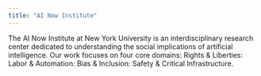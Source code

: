 ```yaml
---
title: "AI Now Institute"
---
```


The AI Now Institute at New York University is an interdisciplinary research center dedicated to understanding the social implications of artificial intelligence. Our work focuses on four core domains: Rights & Liberties: Labor & Automation: Bias & Inclusion: Safety & Critical Infrastructure.


